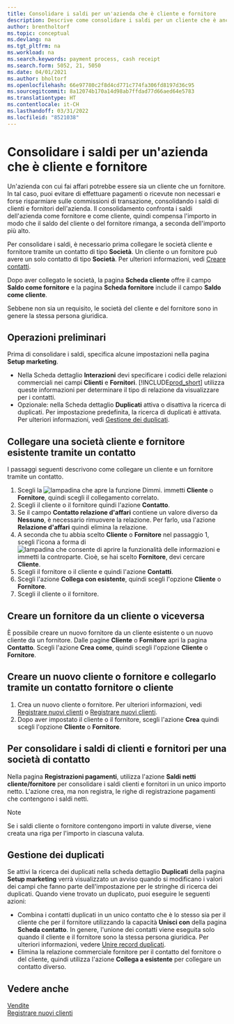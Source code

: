 ```yaml
---
title: Consolidare i saldi per un'azienda che è cliente e fornitore
description: Descrive come consolidare i saldi per un cliente che è anche un fornitore.
author: brentholtorf
ms.topic: conceptual
ms.devlang: na
ms.tgt_pltfrm: na
ms.workload: na
ms.search.keywords: payment process, cash receipt
ms.search.form: 5052, 21, 5050
ms.date: 04/01/2021
ms.author: bholtorf
ms.openlocfilehash: 66e97780c2f8d4cd771c774fa306fd8197d36c95
ms.sourcegitcommit: 8a12074b170a14d98ab7ffdad77d66aed64e5783
ms.translationtype: HT
ms.contentlocale: it-CH
ms.lasthandoff: 03/31/2022
ms.locfileid: "8521038"
---
```

# <a name="consolidate-balances-for-a-company-that-is-a-customer-and-a-vendor"></a>Consolidare i saldi per un'azienda che è cliente e fornitore
Un'azienda con cui fai affari potrebbe essere sia un cliente che un fornitore. In tal caso, puoi evitare di effettuare pagamenti o ricevute non necessari e forse risparmiare sulle commissioni di transazione, consolidando i saldi di clienti e fornitori dell'azienda. Il consolidamento confronta i saldi dell'azienda come fornitore e come cliente, quindi compensa l'importo in modo che il saldo del cliente o del fornitore rimanga, a seconda dell'importo più alto. 

Per consolidare i saldi, è necessario prima collegare le società cliente e fornitore tramite un contatto di tipo **Società**. Un cliente o un fornitore può avere un solo contatto di tipo **Società**. Per ulteriori informazioni, vedi [Creare contatti](marketing-create-contact-companies.md).

Dopo aver collegato le società, la pagina **Scheda cliente** offre il campo **Saldo come fornitore** e la pagina **Scheda fornitore** include il campo **Saldo come cliente**.

Sebbene non sia un requisito, le società del cliente e del fornitore sono in genere la stessa persona giuridica. 

## <a name="before-you-start"></a>Operazioni preliminari
Prima di consolidare i saldi, specifica alcune impostazioni nella pagina **Setup marketing**. 

* Nella Scheda dettaglio **Interazioni** devi specificare i codici delle relazioni commerciali nei campi **Clienti** e **Fornitori**. [!INCLUDE[prod_short](includes/prod_short.md)] utilizza queste informazioni per determinare il tipo di relazione da visualizzare per i contatti. 
* Opzionale: nella Scheda dettaglio **Duplicati** attiva o disattiva la ricerca di duplicati. Per impostazione predefinita, la ricerca di duplicati è attivata. Per ulteriori informazioni, vedi [Gestione dei duplicati](#handling-duplicates). 

## <a name="link-an-existing-customer-and-vendor-company-thorough-a-contact"></a>Collegare una società cliente e fornitore esistente tramite un contatto
I passaggi seguenti descrivono come collegare un cliente e un fornitore tramite un contatto.

1. Scegli la ![lampadina che apre la funzione Dimmi.](media/ui-search/search_small.png "Dimmi cosa vuoi fare") immetti **Cliente** o **Fornitore**, quindi scegli il collegamento correlato.
2. Scegli il cliente o il fornitore quindi l'azione **Contatto**.
3. Se il campo **Contatto relazione d'affari** contiene un valore diverso da **Nessuno**, è necessario rimuovere la relazione. Per farlo, usa l'azione **Relazione d'affari** quindi elimina la relazione. 
4. A seconda che tu abbia scelto **Cliente** o **Fornitore** nel passaggio 1, scegli l'icona a forma di ![lampadina che consente di aprire la funzionalità delle informazioni](media/ui-search/search_small.png "Dimmi cosa vuoi fare") e immetti la controparte. Cioè, se hai scelto **Fornitore**, devi cercare **Cliente**.
5. Scegli il fornitore o il cliente e quindi l'azione **Contatti**.
6. Scegli l'azione **Collega con esistente**, quindi scegli l'opzione **Cliente** o **Fornitore**.
7. Scegli il cliente o il fornitore.

## <a name="create-a-vendor-from-a-customer-or-vice-versa"></a>Creare un fornitore da un cliente o viceversa
È possibile creare un nuovo fornitore da un cliente esistente o un nuovo cliente da un fornitore. Dalle pagine **Cliente** o **Fornitore** apri la pagina **Contatto**. Scegli l'azione **Crea come**, quindi scegli l'opzione **Cliente** o **Fornitore**. 

## <a name="create-a-new-customer-or-vendor-and-link-them-through-a-vendor-or-customer-contact"></a>Creare un nuovo cliente o fornitore e collegarlo tramite un contatto fornitore o cliente
1. Crea un nuovo cliente o fornitore. Per ulteriori informazioni, vedi [Registrare nuovi clienti](sales-how-register-new-customers.md) o [Registrare nuovi clienti](sales-how-register-new-customers.md).
2. Dopo aver impostato il cliente o il fornitore, scegli l'azione **Crea** quindi scegli l'opzione **Cliente** o **Fornitore**. 

## <a name="to-consolidate-the-customer-and-vendor-balances-for-a-contact-company"></a>Per consolidare i saldi di clienti e fornitori per una società di contatto
Nella pagina **Registrazioni pagamenti**, utilizza l'azione **Saldi netti cliente/fornitore** per consolidare i saldi clienti e fornitori in un unico importo netto. L'azione crea, ma non registra, le righe di registrazione pagamenti che contengono i saldi netti.

> [!NOTE]
> Se i saldi cliente o fornitore contengono importi in valute diverse, viene creata una riga per l'importo in ciascuna valuta.

## <a name="handling-duplicates"></a>Gestione dei duplicati
Se attivi la ricerca dei duplicati nella scheda dettaglio **Duplicati** della pagina **Setup marketing** verrà visualizzato un avviso quando si modificano i valori dei campi che fanno parte dell'impostazione per le stringhe di ricerca dei duplicati. Quando viene trovato un duplicato, puoi eseguire le seguenti azioni:

* Combina i contatti duplicati in un unico contatto che è lo stesso sia per il cliente che per il fornitore utilizzando la capacità **Unisci con** della pagina **Scheda contatto**. In genere, l'unione dei contatti viene eseguita solo quando il cliente e il fornitore sono la stessa persona giuridica. Per ulteriori informazioni, vedere [Unire record duplicati](sales-how-merge-duplicate-records.md). 
* Elimina la relazione commerciale fornitore per il contatto del fornitore o del cliente, quindi utilizza l'azione **Collega a esistente** per collegare un contatto diverso.    

## <a name="see-also"></a>Vedere anche
[Vendite](sales-manage-sales.md)  
[Registrare nuovi clienti](sales-how-register-new-customers.md)  
